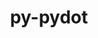 ---
title: "py-pydot"
layout: cache
categories: [package, develop]
meta: {"compilers": ["none"], "num_specs": 10, "num_specs_by_stack": {"radiuss": 10, "root": 10}, "oss": ["ubuntu18.04"], "platforms": ["linux"], "stacks": ["radiuss", "root"], "targets": ["x86_64_v3"], "versions": ["1.4.2"]}
spec_details: [{"compiler": "none", "hash": "4rvrlynl36t2wa2vgd7wd2uk33ihtvj3", "os": "ubuntu18.04", "platform": "linux", "size": "-", "stacks": ["radiuss", "root"], "target": "x86_64_v3", "variants": ["build_system=python_pip"], "versions": ["1.4.2"]}, {"compiler": "none", "hash": "5ruezaofn2awluzk3txfsqlljh4o4we7", "os": "ubuntu18.04", "platform": "linux", "size": "-", "stacks": ["radiuss", "root"], "target": "x86_64_v3", "variants": ["build_system=python_pip"], "versions": ["1.4.2"]}, {"compiler": "none", "hash": "5y56ft44t6pvjx4e3gnw6qctsygh7zhg", "os": "ubuntu18.04", "platform": "linux", "size": "-", "stacks": ["radiuss", "root"], "target": "x86_64_v3", "variants": ["build_system=python_pip"], "versions": ["1.4.2"]}, {"compiler": "none", "hash": "axl32r2qtpscodjjk6cbzmjxbz5q7ou5", "os": "ubuntu18.04", "platform": "linux", "size": "-", "stacks": ["radiuss", "root"], "target": "x86_64_v3", "variants": ["build_system=python_pip"], "versions": ["1.4.2"]}, {"compiler": "none", "hash": "bkhp7l3fezc43avmon7idhch7dss74kj", "os": "ubuntu18.04", "platform": "linux", "size": "-", "stacks": ["radiuss", "root"], "target": "x86_64_v3", "variants": ["build_system=python_pip"], "versions": ["1.4.2"]}, {"compiler": "none", "hash": "br2tsqrmviijccs6tmmd4llafyzuaknr", "os": "ubuntu18.04", "platform": "linux", "size": "-", "stacks": ["radiuss", "root"], "target": "x86_64_v3", "variants": ["build_system=python_pip"], "versions": ["1.4.2"]}, {"compiler": "none", "hash": "mrvy6jtnuon7fx5zukqzadvx46botwqj", "os": "ubuntu18.04", "platform": "linux", "size": "-", "stacks": ["radiuss", "root"], "target": "x86_64_v3", "variants": ["build_system=python_pip"], "versions": ["1.4.2"]}, {"compiler": "none", "hash": "n47qcwetrvjjqb7kj3idpeacgbt2bski", "os": "ubuntu18.04", "platform": "linux", "size": "-", "stacks": ["radiuss", "root"], "target": "x86_64_v3", "variants": ["build_system=python_pip"], "versions": ["1.4.2"]}, {"compiler": "none", "hash": "oddl22hwif7w6wqckylius2627jeeuuv", "os": "ubuntu18.04", "platform": "linux", "size": "-", "stacks": ["radiuss", "root"], "target": "x86_64_v3", "variants": ["build_system=python_pip"], "versions": ["1.4.2"]}, {"compiler": "none", "hash": "rbrqy5tymfnhnfjxfefjzcouyosj367j", "os": "ubuntu18.04", "platform": "linux", "size": "-", "stacks": ["radiuss", "root"], "target": "x86_64_v3", "variants": ["build_system=python_pip"], "versions": ["1.4.2"]}]
---